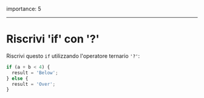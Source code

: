 importance: 5

---

# Riscrivi 'if' con '?'

Riscrivi questo `if` utilizzando l'operatore ternario `'?'`:

```js
if (a + b < 4) {
  result = 'Below';
} else {
  result = 'Over';
}
```

